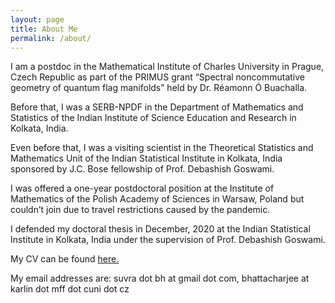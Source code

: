 ```yaml
---
layout: page
title: About Me
permalink: /about/
---
```


I am a postdoc in the Mathematical Institute of Charles University in Prague, Czech Republic as part of the PRIMUS grant “Spectral noncommutative geometry of quantum flag manifolds” held by Dr. R&eacute;amonn &Oacute; Buachalla.

Before that, I was a SERB-NPDF in the Department of Mathematics and Statistics of the Indian Institute of Science Education and Research in Kolkata, India.

Even before that, I was a visiting scientist in the Theoretical Statistics and Mathematics Unit of the Indian Statistical Institute in Kolkata, India sponsored by J.C. Bose fellowship of Prof. Debashish Goswami.

I was offered a one-year postdoctoral position at the Institute of Mathematics of the Polish Academy of Sciences in Warsaw, Poland but couldn’t join due to travel restrictions caused by the pandemic.

I defended my doctoral thesis in December, 2020 at the Indian Statistical Institute in Kolkata, India under the supervision of Prof. Debashish Goswami.

My CV can be found [here.](cv.pdf)

My email addresses are: suvra dot bh at gmail dot com, bhattacharjee at karlin dot mff dot cuni dot cz
